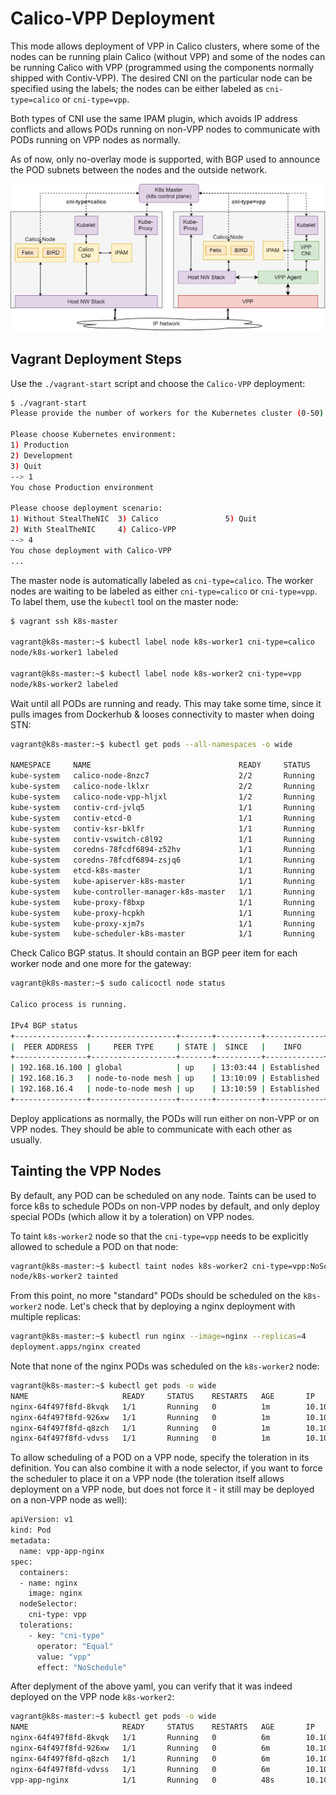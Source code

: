 # Calico-VPP Deployment
This mode allows deployment of VPP in Calico clusters, where some of the nodes
can be running plain Calico (without VPP) and some of the nodes can be running
Calico with VPP (programmed using the components normally shipped with Contiv-VPP).
The desired CNI on the particular node can be specified using the labels; the nodes can be 
either labeled as `cni-type=calico` or `cni-type=vpp`. 

Both types of CNI use the same IPAM plugin, which avoids IP address conflicts and allows 
PODs running on non-VPP nodes to communicate with PODs running on VPP nodes as normally.

As of now, only no-overlay mode is supported, with BGP used to announce the POD subnets between
the nodes and the outside network.

[![Calico-VPP Architecture](../../docs/img/calico-vpp.png)](../../docs/img/calico-vpp.png)

## Vagrant Deployment Steps

Use the `./vagrant-start` script and choose the `Calico-VPP` deployment:

```bash
$ ./vagrant-start 
Please provide the number of workers for the Kubernetes cluster (0-50) or enter [Q/q] to exit: 2

Please choose Kubernetes environment: 
1) Production
2) Development
3) Quit
--> 1
You chose Production environment

Please choose deployment scenario: 
1) Without StealTheNIC  3) Calico               5) Quit
2) With StealTheNIC     4) Calico-VPP
--> 4
You chose deployment with Calico-VPP
...
```

The master node is automatically labeled as `cni-type=calico`. The worker nodes are
waiting to be labeled as either `cni-type=calico` or `cni-type=vpp`. To label them, use
the `kubectl` tool on the master node:

```bash
$ vagrant ssh k8s-master

vagrant@k8s-master:~$ kubectl label node k8s-worker1 cni-type=calico
node/k8s-worker1 labeled

vagrant@k8s-master:~$ kubectl label node k8s-worker2 cni-type=vpp
node/k8s-worker2 labeled
```

Wait until all PODs are running and ready. This may take some time, since it pulls images 
from Dockerhub & looses connectivity to master when doing STN:

```bash
vagrant@k8s-master:~$ kubectl get pods --all-namespaces -o wide

NAMESPACE     NAME                                 READY     STATUS    RESTARTS   AGE       IP             NODE          NOMINATED NODE
kube-system   calico-node-8nzc7                    2/2       Running   0          1m        192.168.16.3   k8s-worker1   <none>
kube-system   calico-node-lklxr                    2/2       Running   0          11m       192.168.16.2   k8s-master    <none>
kube-system   calico-node-vpp-hljxl                1/2       Running   0          1m        192.168.16.4   k8s-worker2   <none>
kube-system   contiv-crd-jvlq5                     1/1       Running   0          11m       192.168.16.2   k8s-master    <none>
kube-system   contiv-etcd-0                        1/1       Running   0          11m       192.168.16.2   k8s-master    <none>
kube-system   contiv-ksr-bklfr                     1/1       Running   0          11m       192.168.16.2   k8s-master    <none>
kube-system   contiv-vswitch-c8l92                 1/1       Running   0          1m        192.168.16.4   k8s-worker2   <none>
kube-system   coredns-78fcdf6894-z52hv             1/1       Running   0          11m       10.10.0.3      k8s-master    <none>
kube-system   coredns-78fcdf6894-zsjq6             1/1       Running   0          11m       10.10.0.2      k8s-master    <none>
kube-system   etcd-k8s-master                      1/1       Running   0          10m       192.168.16.2   k8s-master    <none>
kube-system   kube-apiserver-k8s-master            1/1       Running   0          10m       192.168.16.2   k8s-master    <none>
kube-system   kube-controller-manager-k8s-master   1/1       Running   0          9m        192.168.16.2   k8s-master    <none>
kube-system   kube-proxy-f8bxp                     1/1       Running   0          3m        192.168.16.4   k8s-worker2   <none>
kube-system   kube-proxy-hcpkh                     1/1       Running   0          11m       192.168.16.2   k8s-master    <none>
kube-system   kube-proxy-xjm7s                     1/1       Running   0          5m        192.168.16.3   k8s-worker1   <none>
kube-system   kube-scheduler-k8s-master            1/1       Running   0          10m       192.168.16.2   k8s-master    <none>
```

Check Calico BGP status. It should contain an BGP peer item for each worker node and one more for the gateway:
```bash
vagrant@k8s-master:~$ sudo calicoctl node status

Calico process is running.

IPv4 BGP status
+----------------+-------------------+-------+----------+-------------+
|  PEER ADDRESS  |     PEER TYPE     | STATE |  SINCE   |    INFO     |
+----------------+-------------------+-------+----------+-------------+
| 192.168.16.100 | global            | up    | 13:03:44 | Established |
| 192.168.16.3   | node-to-node mesh | up    | 13:10:09 | Established |
| 192.168.16.4   | node-to-node mesh | up    | 13:10:59 | Established |
+----------------+-------------------+-------+----------+-------------+
```

Deploy applications as normally, the PODs will run either on non-VPP or on VPP nodes.
They should be able to communicate with each other as usually.


## Tainting the VPP Nodes
By default, any POD can be scheduled on any node. Taints can be used to force k8s
to schedule PODs on non-VPP nodes by default, and only deploy special PODs (which allow it
by a toleration) on VPP nodes. 


To taint `k8s-worker2` node so that the `cni-type=vpp` needs to be explicitly allowed to 
schedule a POD on that node:
```bash
vagrant@k8s-master:~$ kubectl taint nodes k8s-worker2 cni-type=vpp:NoSchedule
node/k8s-worker2 tainted
```

From this point, no more "standard" PODs should be scheduled on the `k8s-worker2` node. Let's check that
by deploying a nginx deployment with multiple replicas:

```bash
vagrant@k8s-master:~$ kubectl run nginx --image=nginx --replicas=4
deployment.apps/nginx created
```

Note that none of the nginx PODs was scheduled on the `k8s-worker2` node:
```bash
vagrant@k8s-master:~$ kubectl get pods -o wide
NAME                     READY     STATUS    RESTARTS   AGE       IP          NODE          NOMINATED NODE
nginx-64f497f8fd-8kvqk   1/1       Running   0          1m        10.10.1.3   k8s-worker1   <none>
nginx-64f497f8fd-926xw   1/1       Running   0          1m        10.10.1.2   k8s-worker1   <none>
nginx-64f497f8fd-q8zch   1/1       Running   0          1m        10.10.0.5   k8s-master    <none>
nginx-64f497f8fd-vdvss   1/1       Running   0          1m        10.10.0.4   k8s-master    <none>
```

To allow scheduling of a POD on a VPP node, specify the toleration in its definition. You can also 
combine it with a node selector, if you want to force the scheduler to place it on a VPP node
(the toleration itself allows deployment on a VPP node, but does not force it - it still may be
deployed on a non-VPP node as well):
```bash
apiVersion: v1
kind: Pod
metadata:
  name: vpp-app-nginx
spec:
  containers:
  - name: nginx
    image: nginx
  nodeSelector:
    cni-type: vpp
  tolerations:
    - key: "cni-type"
      operator: "Equal"
      value: "vpp"
      effect: "NoSchedule"
```

After deplyment of the above yaml, you can verify that it was indeed deployed on the VPP
node `k8s-worker2`:
```bash
vagrant@k8s-master:~$ kubectl get pods -o wide
NAME                     READY     STATUS    RESTARTS   AGE       IP          NODE          NOMINATED NODE
nginx-64f497f8fd-8kvqk   1/1       Running   0          6m        10.10.1.3   k8s-worker1   <none>
nginx-64f497f8fd-926xw   1/1       Running   0          6m        10.10.1.2   k8s-worker1   <none>
nginx-64f497f8fd-q8zch   1/1       Running   0          6m        10.10.0.5   k8s-master    <none>
nginx-64f497f8fd-vdvss   1/1       Running   0          6m        10.10.0.4   k8s-master    <none>
vpp-app-nginx            1/1       Running   0          48s       10.10.2.2   k8s-worker2   <none>
```
